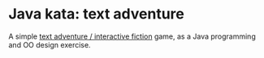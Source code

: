 # Java kata: text adventure

A simple [text adventure / interactive fiction][if] game, as a Java programming and OO design exercise.

[if]: http://en.wikipedia.org/wiki/Interactive_fiction
